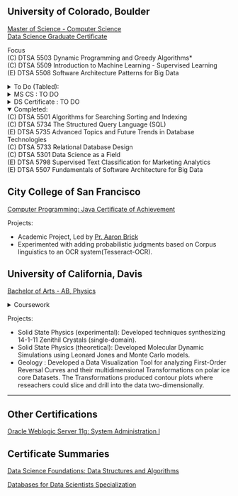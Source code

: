 
## University of Colorado, Boulder
[Master of Science - Computer Science](https://www.colorado.edu/cs/academics/online-programs/mscs-coursera) <br/>
[Data Science Graduate Certificate](https://www.colorado.edu/program/data-science/Data%20Science%20MasterTrack%20Certificate#curriculum-211) <br/>

Focus <br/>
(C) DTSA 5503 Dynamic Programming and Greedy Algorithms*<br/>
(C) DTSA 5509 Introduction to Machine Learning - Supervised Learning<br/>
(E) DTSA 5508 Software Architecture Patterns for Big Data <br/>

<details>
  <summary>To Do (Tabled):</summary>
(E) DTSA 5704 Managing Describing and Analyzing Data*<br/>
(E) CSCA 5702: Fundamentals of Data Visualization – Same as DTSA 5304 <br/> 
 ---<br/>
</details>

<details>
  <summary> MS CS : TO DO</summary>
(C) CSCA 5028 Applications of Software Architecture for Big Data <br/>
 ---<br/> 
(C) CSCA 5424 Approximation Algorithms and Linear Programming <br/>
(C) CSCA 5454 Advanced Data Structures, RSA and Quantum Algorithms <br/>
---<br/>
(C) CSCA 5632 Unsupervised Algorithms in Machine Learning <br/>
(C) CSCA 5642 Introduction to Deep Learning <br/>
---<br/>
(C) CSCA 1000 Network Systems (1) <br/>
(C) CSCA 1001 Network Systems (2) <br/>
(C) CSCA 1002 Network Systems (3) <br/>
---<br/>
(C) CSCA 5214: Computing, Ethics, and Society 1 - Foundations <br/>
(C) CSCA 5224: Computing, Ethics, and Society 2 - Algorithmic Bias and Professional Ethics <br/>
(C) CSCA 5234: Computing, Ethics, and Society 3 - Applications <br/>
---<br/>
(E) CSCA 5502 Data Mining Pipeline – Same as DTSA 5504 <br/> 
(E) CSCA 5512 Data Mining Methods – Same as DTSA 5505 <br/> 
(E) CSCA 5522 Data Mining Project – Same as DTSA 5506 <br/> 
---<br/>
(E) CSCA 5834 Modeling of Autonomous Systems <br/>
(E) CSCA 5844 Requirement Specifications for Autonomous Systems <br/>
(E) CSCA 5854 Verification and Synthesis of Autonomous Systems <br/>
---<br/>
(E) CSCA 2001 Big Data Challenges and NoSQL Solutions (1) <br/>
(E) CSCA 2002 Big Data Challenges and NoSQL Solutions (2) <br/>
(E) CSCA 2003 Big Data Challenges and NoSQL Solutions (3) <br/>
</details>

<details>
  <summary> DS Certificate : TO DO</summary>
  (C) DTSA 5001 Probability Theory: Foundation for Data Science <br/>
  (C) DTSA 5002 Statistical Inference for Estimation in Data Science <br/>
  (C) DTSA 5003 Statistical Inference and Hypothesis Testing in Data Science <br/>
  (C) DTSA 5011 Modern Regression Analysis in R <br/>
  (C) DTSA 5012 ANOVA and Experimental Design <br/>
  (C) DTSA 5013 Generalized Linear Models and Nonparametric Regression <br/>
</details>

<details open>
  <summary>Completed: </summary>
(C) DTSA 5501 Algorithms for Searching Sorting and Indexing<br/>
(C) DTSA 5734 The Structured Query Language (SQL)<br/>
(E) DTSA 5735 Advanced Topics and Future Trends in Database Technologies<br/>
(C) DTSA 5733 Relational Database Design<br/>
(C) DTSA 5301 Data Science as a Field<br/>
(E) DTSA 5798 Supervised Text Classification for Marketing Analytics<br/>
(E) DTSA 5507 Fundamentals of Software Architecture for Big Data <br/>

</details>
  
## City College of San Francisco
[Computer Programming: Java Certificate of Achievement](https://ccsf.curricunet.com/Report/Program/GetReport/893?reportId=29)

Projects:
- Academic Project, Led by [Pr. Aaron Brick](https://github.com/aaronbrick)<br/>
- Experimented with adding probabilistic judgments based on Corpus linguistics to an OCR system(Tesseract-OCR).

## University of California, Davis
[Bachelor of Arts - AB, Physics](https://physics.ucdavis.edu/)

<details>
  <summary>Coursework</summary>
  - Mathematical Methods for Physics<br/>
  - Advanced Physics Laboratory<br/>
  - Classical Mechanics<br/>
  - Electrodynamics <br/>
  - Statistical Mechanics<br/>
  - Quantum Mechanics<br/>
  - Atomic Physics<br/>
  - Nuclear Physics<br/>
  - Astrophysics<br/>
</details>


Projects: 
- Solid State Physics (experimental): Developed techniques synthesizing 14-1-11 Zenithil Crystals (single-domain).
- Solid State Physics (theoretical):  Developed Molecular Dynamic Simulations using Leonard Jones and Monte Carlo models.
- Geology : Developed a Data Visualization Tool for analyzing First-Order Reversal Curves and their multidimensional Transformations on polar ice core Datasets. The Transformations produced contour plots where reseachers could slice and drill into the data two-dimensionally.

---

## Other Certifications
[Oracle Weblogic Server 11g: System Administration I](https://education.oracle.com/oracle-weblogic-server-12c-administration-i/pexam_1Z0-133)

## Certificate Summaries

[Data Science Foundations: Data Structures and Algorithms](https://www.coursera.org/account/accomplishments/specialization/certificate/VRFP7TNMHBJD0)

[Databases for Data Scientists Specialization](https://www.coursera.org/account/accomplishments/specialization/certificate/YAA5BMC2BKL3)



